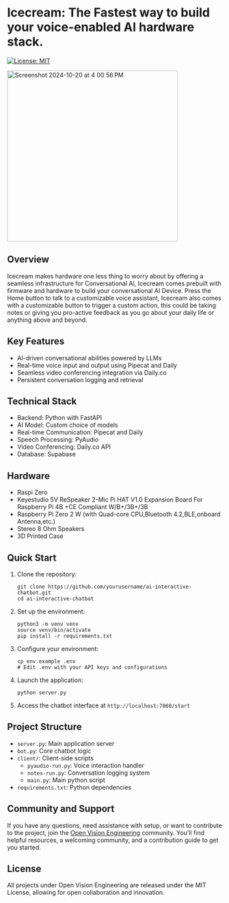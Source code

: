# Icecream: The Fastest way to build your voice-enabled AI hardware stack.

[![License: MIT](https://img.shields.io/badge/License-MIT-yellow.svg)](https://opensource.org/licenses/MIT)&ensp;&ensp;&ensp;

<img width="399" alt="Screenshot 2024-10-20 at 4 00 56 PM" src="https://github.com/user-attachments/assets/6f7721d9-0acc-4bef-bcc8-e4d8ae0b6ca7">



## Overview

Icecream makes hardware one less thing to worry about by offering a seamless infrastructure for Conversational Al, Icecream comes prebuilt with firmware and hardware to build your conversational AI Device. Press the Home button to talk to a customizable voice assistant, Icecream also comes with a customizable button to trigger a custom action, this could be taking notes or giving you pro-active feedback as you go about your daily life or anything above and beyond.

## Key Features

- AI-driven conversational abilities powered by LLMs
- Real-time voice input and output using Pipecat and Daily
- Seamless video conferencing integration via Daily.co
- Persistent conversation logging and retrieval

## Technical Stack

- Backend: Python with FastAPI
- AI Model: Custom choice of models
- Real-time Communication: Pipecat and Daily
- Speech Processing: PyAudio
- Video Conferencing: Daily.co API
- Database: Supabase

## Hardware
- Raspi Zero
- Keyestudio 5V ReSpeaker 2-Mic Pi HAT V1.0 Expansion Board For Raspberry Pi 4B +CE Compliant W/B+/3B+/3B
- Raspberry Pi Zero 2 W (with Quad-core CPU,Bluetooth 4.2,BLE,onboard Antenna,etc.)
- Stereo 8 Ohm Speakers
- 3D Printed Case

## Quick Start

1. Clone the repository:
   ```
   git clone https://github.com/yourusername/ai-interactive-chatbot.git
   cd ai-interactive-chatbot
   ```

2. Set up the environment:
   ```
   python3 -m venv venv
   source venv/bin/activate
   pip install -r requirements.txt
   ```

3. Configure your environment:
   ```
   cp env.example .env
   # Edit .env with your API keys and configurations
   ```

4. Launch the application:
   ```
   python server.py
   ```

5. Access the chatbot interface at `http://localhost:7860/start`

## Project Structure

- `server.py`: Main application server
- `bot.py`: Core chatbot logic
- `client/`: Client-side scripts
  - `pyaudio-run.py`: Voice interaction handler
  - `notes-run.py`: Conversation logging system
  - `main.py`: Main python script
- `requirements.txt`: Python dependencies

## Community and Support

If you have any questions, need assistance with setup, or want to contribute to the project, join the [Open Vision Engineering](https://discord.gg/MMTz8d4MWr) community. You'll find helpful resources, a welcoming community, and a contribution guide to get you started.

## License

All projects under Open Vision Engineering are released under the MIT License, allowing for open collaboration and innovation.

